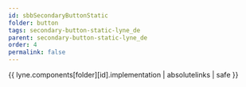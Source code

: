 ```yaml
---
id: sbbSecondaryButtonStatic
folder: button
tags: secondary-button-static-lyne_de
parent: secondary-button-static-lyne_de
order: 4
permalink: false  
---
```

{{ lyne.components[folder][id].implementation | absolutelinks | safe }}


